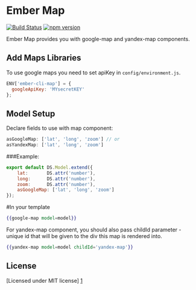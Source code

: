 Ember Map
=========

[![Build Status](https://travis-ci.org/ember-admin/ember-cli-map.svg?branch=master)](https://travis-ci.org/ember-admin/ember-cli-map)
[![npm version](https://badge.fury.io/js/ember-cli-map.svg)](http://badge.fury.io/js/ember-cli-map)

Ember Map provides you with google-map and yandex-map components.

Add Maps Libraries
--------------
To use google maps you need to set apiKey in `config/environment.js`.
```javascript
ENV['ember-cli-map'] = {
  googleApiKey: 'MYsecretKEY'
};
```

Model Setup
--------------
Declare fields to use with map component:

```javascript
asGoogleMap: ['lat', 'long', 'zoom'] // or
asYandexMap: ['lat', 'long', 'zoom']
```

###Example:

```javascript
export default DS.Model.extend({
    lat:       DS.attr('number'),
    long:      DS.attr('number'),
    zoom:      DS.attr('number'),
    asGoogleMap: ['lat', 'long', 'zoom']
});
```

#In your template

```handlebars
{{google-map model=model}}
```

For yandex-map component, you should also pass childId parameter - unique id that will be given to the div this map is rendered into.


```handlebars
{{yandex-map model=model childId='yandex-map'}}
```

License
----

[Licensed under MIT license] [1]

[1]:http://opensource.org/licenses/mit-license.php
